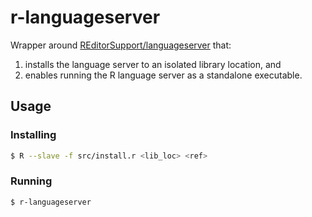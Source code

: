 # r-languageserver

Wrapper around [REditorSupport/languageserver](https://github.com/REditorSupport/languageserver) that:

1. installs the language server to an isolated library location, and
2. enables running the R language server as a standalone executable.

## Usage

### Installing

```sh
$ R --slave -f src/install.r <lib_loc> <ref>
```

### Running

```sh
$ r-languageserver
```

[modeline]: vim:tw=120:et:sw=4
